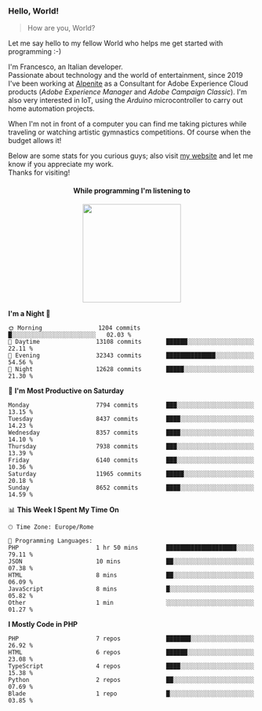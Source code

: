 ### Hello, World!

> How are you, World?

Let me say hello to my fellow World who helps me get started with programming :-)

I'm Francesco, an Italian developer.  
Passionate about technology and the world of entertainment, since 2019 I've been working at [Alpenite](https://www.alpenite.com) as a Consultant for Adobe Experience Cloud products (*Adobe Experience Manager* and *Adobe Campaign Classic*). I'm also very interested in IoT, using the *Arduino* microcontroller to carry out home automation projects.

When I'm not in front of a computer you can find me taking pictures while traveling or watching artistic gymnastics competitions. Of course when the budget allows it!

Below are some stats for you curious guys; also visit [my website](https://www.francescorega.eu) and let me know if you appreciate my work.  
Thanks for visiting!

<div align="center">
  <h4>While programming I'm listening to</h4>
  <a href="https://apps.francescorega.eu/now-playing/11147232609" target="_blank"><img src="https://apps.francescorega.eu/now-playing/11147232609" width="200"></a>
</div>

<!--START_SECTION:waka-->
**I'm a Night 🦉** 

```text
🌞 Morning                1204 commits        █░░░░░░░░░░░░░░░░░░░░░░░░   02.03 % 
🌆 Daytime                13108 commits       ██████░░░░░░░░░░░░░░░░░░░   22.11 % 
🌃 Evening                32343 commits       ██████████████░░░░░░░░░░░   54.56 % 
🌙 Night                  12628 commits       █████░░░░░░░░░░░░░░░░░░░░   21.30 % 
```
📅 **I'm Most Productive on Saturday** 

```text
Monday                   7794 commits        ███░░░░░░░░░░░░░░░░░░░░░░   13.15 % 
Tuesday                  8437 commits        ████░░░░░░░░░░░░░░░░░░░░░   14.23 % 
Wednesday                8357 commits        ████░░░░░░░░░░░░░░░░░░░░░   14.10 % 
Thursday                 7938 commits        ███░░░░░░░░░░░░░░░░░░░░░░   13.39 % 
Friday                   6140 commits        ███░░░░░░░░░░░░░░░░░░░░░░   10.36 % 
Saturday                 11965 commits       █████░░░░░░░░░░░░░░░░░░░░   20.18 % 
Sunday                   8652 commits        ████░░░░░░░░░░░░░░░░░░░░░   14.59 % 
```


📊 **This Week I Spent My Time On** 

```text
🕑︎ Time Zone: Europe/Rome

💬 Programming Languages: 
PHP                      1 hr 50 mins        ████████████████████░░░░░   79.11 % 
JSON                     10 mins             ██░░░░░░░░░░░░░░░░░░░░░░░   07.38 % 
HTML                     8 mins              ██░░░░░░░░░░░░░░░░░░░░░░░   06.09 % 
JavaScript               8 mins              █░░░░░░░░░░░░░░░░░░░░░░░░   05.82 % 
Other                    1 min               ░░░░░░░░░░░░░░░░░░░░░░░░░   01.27 % 
```

**I Mostly Code in PHP** 

```text
PHP                      7 repos             ███████░░░░░░░░░░░░░░░░░░   26.92 % 
HTML                     6 repos             ██████░░░░░░░░░░░░░░░░░░░   23.08 % 
TypeScript               4 repos             ████░░░░░░░░░░░░░░░░░░░░░   15.38 % 
Python                   2 repos             ██░░░░░░░░░░░░░░░░░░░░░░░   07.69 % 
Blade                    1 repo              █░░░░░░░░░░░░░░░░░░░░░░░░   03.85 % 
```




<!--END_SECTION:waka-->
